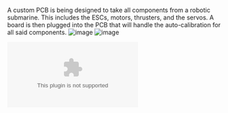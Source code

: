 A custom PCB is being designed to take all components from a robotic submarine. This includes the ESCs, motors, thrusters, and the servos. A board is then plugged into the PCB that will handle the auto-calibration for all said components.
![image](https://github.com/user-attachments/assets/e394ec06-8057-4528-bf0b-873f3146fd39)
![image](https://github.com/user-attachments/assets/a034f352-f036-4c8d-9e9d-c83f8a3203e6)

![image](https://github.com/user-attachments/files/20661321/Senior.Project.Paper.docx)
